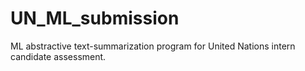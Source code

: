 # UN_ML_submission
ML abstractive text-summarization program for United Nations intern candidate assessment.
